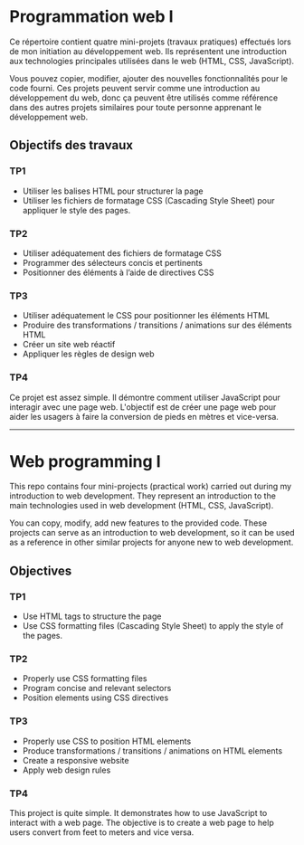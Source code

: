 # Programmation web I

Ce répertoire contient quatre mini-projets (travaux pratiques) effectués lors de mon initiation au développement web. Ils représentent une introduction aux technologies principales utilisées dans le web (HTML, CSS, JavaScript).

Vous pouvez copier, modifier, ajouter des nouvelles fonctionnalités pour le code fourni. Ces projets peuvent servir comme une introduction au développement du web, donc ça peuvent être utilisés comme référence dans des autres projets similaires pour toute personne apprenant le développement web.

## Objectifs des travaux

### TP1
- Utiliser les balises HTML pour structurer la page
- Utiliser les fichiers de formatage CSS (Cascading Style Sheet) pour appliquer le style des pages.

### TP2
- Utiliser adéquatement des fichiers de formatage CSS
- Programmer des sélecteurs concis et pertinents
- Positionner des éléments à l’aide de directives CSS

### TP3
- Utiliser adéquatement le CSS pour positionner les éléments HTML
- Produire des transformations / transitions / animations sur des éléments HTML
- Créer un site web réactif
- Appliquer les règles de design web

### TP4
Ce projet est assez simple. Il démontre comment utiliser JavaScript pour interagir avec une page web. L'objectif est de créer une page web pour aider les usagers à faire la conversion de pieds en mètres et vice-versa.

---

# Web programming I

This repo contains four mini-projects (practical work) carried out during my introduction to web development. They represent an introduction to the main technologies used in web development (HTML, CSS, JavaScript).

You can copy, modify, add new features to the provided code. These projects can serve as an introduction to web development, so it can be used as a reference in other similar projects for anyone new to web development.

## Objectives

### TP1
- Use HTML tags to structure the page
- Use CSS formatting files (Cascading Style Sheet) to apply the style of the pages.

### TP2
- Properly use CSS formatting files
- Program concise and relevant selectors
- Position elements using CSS directives

### TP3
- Properly use CSS to position HTML elements
- Produce transformations / transitions / animations on HTML elements
- Create a responsive website
- Apply web design rules

### TP4
This project is quite simple. It demonstrates how to use JavaScript to interact with a web page. The objective is to create a web page to help users convert from feet to meters and vice versa.
